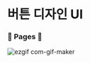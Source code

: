 # 버튼 디자인 UI

### :bookmark_tabs:&nbsp;Pages&nbsp;:bookmark_tabs:

![ezgif com-gif-maker](https://user-images.githubusercontent.com/93702328/179685722-3ed37e44-1bff-42a7-805a-7edef4e0b22e.gif)
